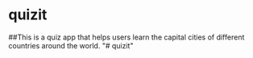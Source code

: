 # quizit
##This is a quiz app that helps users learn the capital cities of different countries around the world.
"# quizit" 
